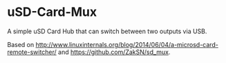 # uSD-Card-Mux
A simple uSD Card Hub that can switch between two outputs via USB.
 
Based on http://www.linuxinternals.org/blog/2014/06/04/a-microsd-card-remote-switcher/ and https://github.com/ZakSN/sd_mux.

